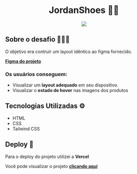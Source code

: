 
<div align="center">
    <h1>JordanShoes 👟🏀</h1> 
    <img src="https://github.com/gabrielalencs/Desafios-Codelandia/assets/127636935/2e14bbc5-01fb-4317-a298-95b4c5ad1258">
</div>

<h2>Sobre o desafio 👨🏻‍💻</h2>
<p>O objetivo era contruir um layout idêntico ao figma fornecido. </p>
<p> <a href="https://www.figma.com/design/Yb9IBH56g7T1hdIyZ3BMNO/Desafios---CodeLab?node-id=1883-2&t=JeLrnXzsGAPdDhHR-0"><b>Figma do projeto</b></a></p>


<h3> Os usuários conseguem: </h3>
<ul>
  <li>Visualizar um <b>layout adequado</b> em seu dispositivo.</li>
  <li>Visualizar o <b>estado de hover</b> nas imagens dos produtos</li>
</ul>


<h2>Tecnologias Utilizadas ⚙️</h1> 
<ul>
  <li>HTML</li>
  <li>CSS</li>
  <li>Tailwind CSS</li>
</ul>


<h2>Deploy 🚀</h3>
<p>Para o deploy do projeto utilizei a <b>Vercel</b> </p>
<p>Você pode visualizar o projeto <a href="https://desafios-codelab-desafio-02.vercel.app/"> <b>clicando aqui</b> </a> </p>
